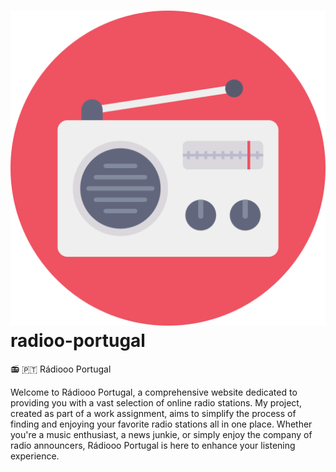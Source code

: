 # ![radioo-portugal](./imgens/radio.png) radioo-portugal
📻 🇵🇹 Rádiooo Portugal

Welcome to Rádiooo Portugal, a comprehensive website dedicated to providing you with a vast selection of online radio stations. 
My project, created as part of a work assignment, aims to simplify the process of finding and enjoying your favorite radio stations all in one place.
Whether you're a music enthusiast, a news junkie, or simply enjoy the company of radio announcers, Rádiooo Portugal is here to enhance your listening experience.
